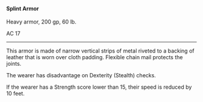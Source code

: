 #### Splint Armor

Heavy armor, 200 gp, 60 lb.

AC 17

---

This armor is made of narrow vertical strips of metal riveted to a backing of leather that is worn over cloth padding. Flexible chain mail protects the joints.

The wearer has disadvantage on Dexterity (Stealth) checks.

If the wearer has a Strength score lower than 15, their speed is reduced by 10 feet.